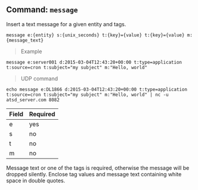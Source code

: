 ## Command: `message`

Insert a text message for a given entity and tags.

```
message e:{entity} s:{unix_seconds} t:{key}={value} t:{key}={value} m:{message_text}
```

> Example

```
message e:server001 d:2015-03-04T12:43:20+00:00 t:type=application t:source=cron t:subject="my subject" m:"Hello, world"
```

> UDP command

```
echo message e:DL1866 d:2015-03-04T12:43:20+00:00 t:type=application t:source=cron t:subject="my subject" m:"Hello, world" | nc -u atsd_server.com 8082
```

| **Field** | **Required** |                      
|---|---|
| e         | yes          |
| s         | no           |
| t         | no           |
| m         | no           |

<aside class="success">
Message text or one of the tags is required, otherwise the message will be dropped silently.
Enclose tag values and message text containing white space in double quotes.
</aside>
